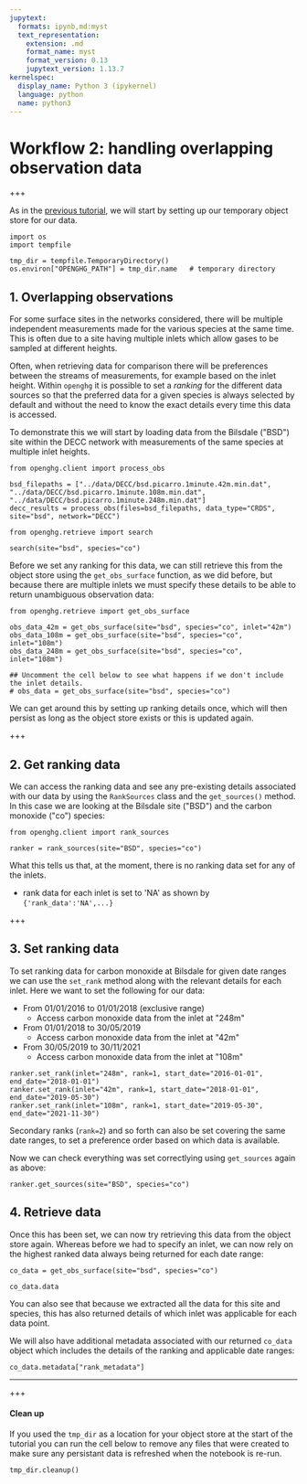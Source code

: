 ```yaml
---
jupytext:
  formats: ipynb,md:myst
  text_representation:
    extension: .md
    format_name: myst
    format_version: 0.13
    jupytext_version: 1.13.7
kernelspec:
  display_name: Python 3 (ipykernel)
  language: python
  name: python3
---
```


# Workflow 2: handling overlapping observation data

+++

As in the [previous tutorial](1_Adding_observation_data.ipynb), we will start by setting up our temporary object store for our data.

```{code-cell} ipython3
import os
import tempfile

tmp_dir = tempfile.TemporaryDirectory()
os.environ["OPENGHG_PATH"] = tmp_dir.name   # temporary directory
```

## 1. Overlapping observations

For some surface sites in the networks considered, there will be multiple independent measurements made for the various species at the same time. This is often due to a site having multiple inlets which allow gases to be sampled at different heights.

Often, when retrieving data for comparison there will be preferences between the streams of measurements, for example based on the inlet height. Within `openghg` it is possible to set a *ranking* for the different data sources so that the preferred data for a given species is always selected by default and without the need to know the exact details every time this data is accessed.

To demonstrate this we will start by loading data from the Bilsdale ("BSD") site within the DECC network with measurements of the same species at multiple inlet heights.

```{code-cell} ipython3
from openghg.client import process_obs

bsd_filepaths = ["../data/DECC/bsd.picarro.1minute.42m.min.dat", "../data/DECC/bsd.picarro.1minute.108m.min.dat", "../data/DECC/bsd.picarro.1minute.248m.min.dat"]
decc_results = process_obs(files=bsd_filepaths, data_type="CRDS", site="bsd", network="DECC")
```

```{code-cell} ipython3
from openghg.retrieve import search

search(site="bsd", species="co")
```

Before we set any ranking for this data, we can still retrieve this from the object store using the `get_obs_surface` function, as we did before, but because there are multiple inlets we must specify these details to be able to return unambiguous observation data:

```{code-cell} ipython3
from openghg.retrieve import get_obs_surface

obs_data_42m = get_obs_surface(site="bsd", species="co", inlet="42m")
obs_data_108m = get_obs_surface(site="bsd", species="co", inlet="108m")
obs_data_248m = get_obs_surface(site="bsd", species="co", inlet="108m")

## Uncomment the cell below to see what happens if we don't include the inlet details.
# obs_data = get_obs_surface(site="bsd", species="co")
```

We can get around this by setting up ranking details once, which will then persist as long as the object store exists or this is updated again.

+++

## 2. Get ranking data

We can access the ranking data and see any pre-existing details associated with our data by using the `RankSources` class and the `get_sources()` method. In this case we are looking at the Bilsdale site ("BSD") and the carbon monoxide ("co") species:

```{code-cell} ipython3
from openghg.client import rank_sources

ranker = rank_sources(site="BSD", species="co")
```

What this tells us that, at the moment, there is no ranking data set for any of the inlets.
 - rank data for each inlet is set to 'NA' as shown by `{'rank_data':'NA',...}`

+++

## 3. Set ranking data

To set ranking data for carbon monoxide at Bilsdale for given date ranges we can use the `set_rank` method along with the relevant details for each inlet. Here we want to set the following for our data:

- From 01/01/2016 to 01/01/2018 (exclusive range)
  - Access carbon monoxide data from the inlet at "248m"
- From 01/01/2018 to 30/05/2019
  - Access carbon monoxide data from the inlet at "42m"
- From 30/05/2019 to 30/11/2021
  - Access carbon monoxide data from the inlet at "108m"

```{code-cell} ipython3
ranker.set_rank(inlet="248m", rank=1, start_date="2016-01-01", end_date="2018-01-01")
ranker.set_rank(inlet="42m", rank=1, start_date="2018-01-01", end_date="2019-05-30")
ranker.set_rank(inlet="108m", rank=1, start_date="2019-05-30", end_date="2021-11-30")
```

Secondary ranks (`rank=2`) and so forth can also be set covering the same date ranges, to set a preference order based on which data is available.

Now we can check everything was set correctlying using `get_sources` again as above:

```{code-cell} ipython3
ranker.get_sources(site="BSD", species="co")
```

## 4. Retrieve data

Once this has been set, we can now try retrieving this data from the object store again. Whereas before we had to specify an inlet, we can now rely on the highest ranked data always being returned for each date range:

```{code-cell} ipython3
co_data = get_obs_surface(site="bsd", species="co")
```

```{code-cell} ipython3
co_data.data
```

You can also see that because we extracted all the data for this site and species, this has also returned details of which inlet was applicable for each data point.

We will also have additional metadata associated with our returned `co_data` object which includes the details of the ranking and applicable date ranges:

```{code-cell} ipython3
co_data.metadata["rank_metadata"]
```

---

+++

#### Clean up

If you used the `tmp_dir` as a location for your object store at the start of the tutorial you can run the cell below to remove any files that were created to make sure any persistant data is refreshed when the notebook is re-run.

```{code-cell} ipython3
tmp_dir.cleanup()
```
